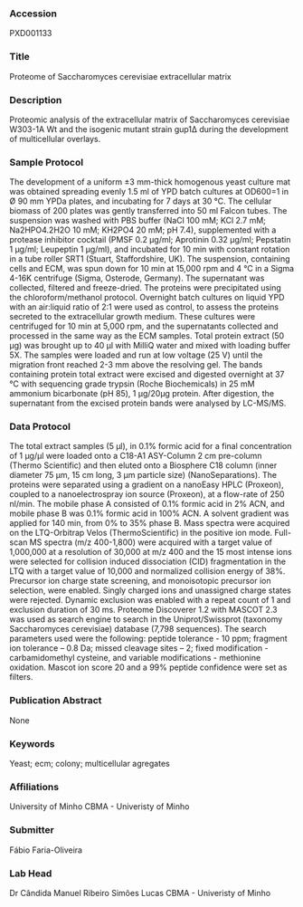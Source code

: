 ### Accession
PXD001133

### Title
Proteome of Saccharomyces cerevisiae extracellular matrix

### Description
Proteomic analysis of the extracellular matrix of Saccharomyces cerevisiae W303-1A Wt and the isogenic mutant strain gup1Δ during the development of multicellular overlays.

### Sample Protocol
The development of a uniform ±3 mm-thick homogenous yeast culture mat was obtained spreading evenly 1.5 ml of YPD batch cultures at OD600=1 in Ø 90 mm YPDa plates, and incubating for 7 days at 30 °C. The cellular biomass of 200 plates was gently transferred into 50 ml Falcon tubes. The suspension was washed with PBS buffer (NaCl 100 mM; KCl 2.7 mM; Na2HPO4.2H2O 10 mM; KH2PO4 20 mM; pH 7.4), supplemented with a protease inhibitor cocktail (PMSF 0.2 µg/ml; Aprotinin 0.32 µg/ml; Pepstatin 1 µg/ml; Leupeptin 1 µg/ml), and incubated for 10 min with constant rotation in a tube roller SRT1 (Stuart, Staffordshire, UK). The suspension, containing cells and ECM, was spun down for 10 min at 15,000 rpm and 4 °C in a Sigma 4-16K centrifuge (Sigma, Osterode, Germany). The supernatant was collected, filtered and freeze-dried. The proteins were precipitated using the chloroform/methanol protocol. Overnight batch cultures on liquid YPD with an air:liquid ratio of 2:1 were used as control, to assess the proteins secreted to the extracellular growth medium. These cultures were centrifuged for 10 min at 5,000 rpm, and the supernatants collected and processed in the same way as the ECM samples. Total protein extract (50 µg) was brought up to 40 µl with MilliQ water and mixed with loading buffer 5X. The samples were loaded and run at low voltage (25 V) until the migration front reached 2-3 mm above the resolving gel.  The bands containing protein total extract were excised and digested overnight at 37 °C with sequencing grade trypsin (Roche Biochemicals) in 25 mM ammonium bicarbonate (pH 85), 1 µg/20µg protein. After digestion, the supernatant from the excised protein bands were analysed by LC-MS/MS.

### Data Protocol
The total extract samples (5 μl), in 0.1% formic acid for a final concentration of 1 μg/μl were loaded onto a C18-A1 ASY-Column 2 cm pre-column (Thermo Scientific) and then eluted onto a Biosphere C18 column (inner diameter 75 µm, 15 cm long, 3 µm particle size) (NanoSeparations). The proteins were separated using a gradient on a nanoEasy HPLC (Proxeon), coupled to a nanoelectrospray ion source (Proxeon), at a flow-rate of 250 nl/min. The mobile phase A consisted of 0.1% formic acid in 2% ACN, and mobile phase B was 0.1% formic acid in 100% ACN. A solvent gradient was applied for 140 min, from 0% to 35% phase B. Mass spectra were acquired on the LTQ-Orbitrap Velos (ThermoScientific) in the positive ion mode. Full-scan MS spectra (m/z 400-1,800) were acquired with a target value of 1,000,000 at a resolution of 30,000 at m/z 400 and the 15 most intense ions were selected for collision induced dissociation (CID) fragmentation in the LTQ with a target value of 10,000 and normalized collision energy of 38%. Precursor ion charge state screening, and monoisotopic precursor ion selection, were enabled. Singly charged ions and unassigned charge states were rejected. Dynamic exclusion was enabled with a repeat count of 1 and exclusion duration of 30 ms. Proteome Discoverer 1.2 with MASCOT 2.3 was used as search engine to search in the Uniprot/Swissprot (taxonomy Saccharomyces cerevisiae) database (7,798 sequences). The search parameters used were the following: peptide tolerance - 10 ppm; fragment ion tolerance – 0.8 Da; missed cleavage sites – 2; fixed modification - carbamidomethyl cysteine, and variable modifications - methionine oxidation. Mascot ion score 20 and a 99% peptide confidence were set as filters.

### Publication Abstract
None

### Keywords
Yeast; ecm; colony; multicellular agregates

### Affiliations
University of Minho
CBMA - Univeristy of Minho

### Submitter
Fábio Faria-Oliveira

### Lab Head
Dr Cândida Manuel Ribeiro Simões Lucas
CBMA - Univeristy of Minho


